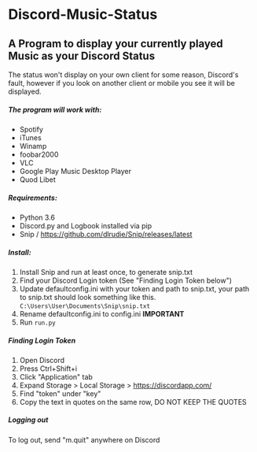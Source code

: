 # Discord-Music-Status
## A Program to display your currently played Music as your Discord Status

The status won't display on your own client for some reason, Discord's fault, however if you look on another client or mobile you see it will be displayed.

##### The program will work with:
- Spotify
- iTunes
- Winamp
- foobar2000
- VLC
- Google Play Music Desktop Player
- Quod Libet

##### Requirements:
- Python 3.6
- Discord.py and Logbook installed via pip
- Snip / https://github.com/dlrudie/Snip/releases/latest

##### Install:
1. Install Snip and run at least once, to generate snip.txt
2. Find your Discord Login token (See "Finding Login Token below")
3. Update defaultconfig.ini with your token and path to snip.txt, your path to snip.txt should look something like this. `C:\Users\User\Documents\Snip\snip.txt`
4. Rename defaultconfig.ini to config.ini **IMPORTANT**
5. Run `run.py`

##### Finding Login Token
1. Open Discord
2. Press Ctrl+Shift+i
3. Click "Application" tab
4. Expand Storage > Local Storage > https://discordapp.com/
5. Find "token" under "key"
6. Copy the text in quotes on the same row, DO NOT KEEP THE QUOTES

##### Logging out
To log out, send "m.quit" anywhere on Discord
